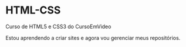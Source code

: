 # HTML-CSS
 Curso de HTML5 e CSS3 do CursoEmVideo

Estou aprendendo a criar sites e agora vou gerenciar meus repositórios.